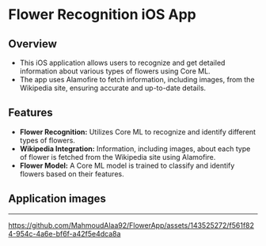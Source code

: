 # Flower Recognition iOS App

## Overview
- This iOS application allows users to recognize and get detailed information about various types of flowers using Core ML. 
- The app uses Alamofire to fetch information, including images, from the Wikipedia site, ensuring accurate and up-to-date details.

## Features
- **Flower Recognition:** Utilizes Core ML to recognize and identify different types of flowers.
- **Wikipedia Integration:** Information, including images, about each type of flower is fetched from the Wikipedia site using Alamofire.
- **Flower Model:** A Core ML model is trained to classify and identify flowers based on their features.

## Application images

--------------------------------------------------------------------------


https://github.com/MahmoudAlaa92/FlowerApp/assets/143525272/f561f824-954c-4a6e-bf6f-a42f5e4dca8a

